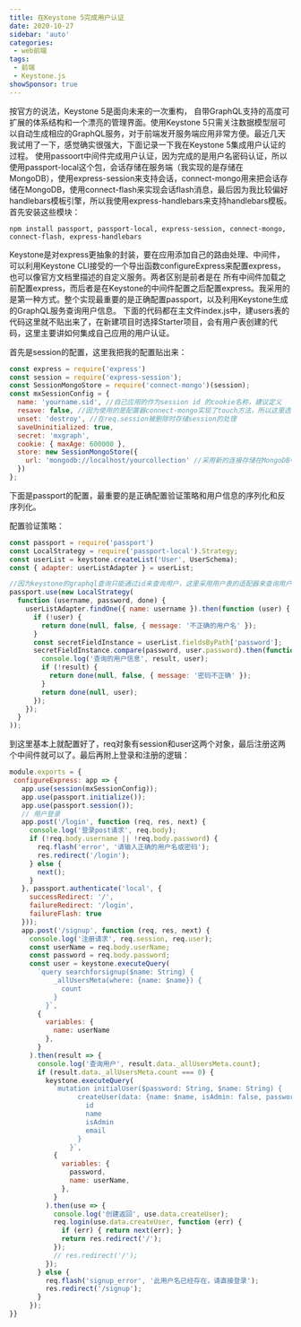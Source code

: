 ```yaml
---
title: 在Keystone 5完成用户认证
date: 2020-10-27
sidebar: 'auto'
categories:
 - web前端
tags:
 - 前端
 - Keystone.js
showSponsor: true
---
```


按官方的说法，Keystone 5是面向未来的一次重构， 自带GraphQL支持的高度可扩展的体系结构和一个漂亮的管理界面。使用Keystone 5只需关注数据模型层可以自动生成相应的GraphQL服务，对于前端发开服务端应用非常方便。最近几天我试用了一下，感觉确实很强大，下面记录一下我在Keystone 5集成用户认证的过程。
使用passoort中间件完成用户认证，因为完成的是用户名密码认证，所以使用passport-local这个包，会话存储在服务端（我实现的是存储在MongoDB），使用express-session来支持会话，connect-mongo用来把会话存储在MongoDB，使用connect-flash来实现会话flash消息，最后因为我比较偏好handlebars模板引擎，所以我使用express-handlebars来支持handlebars模板。首先安装这些模块：

``` shell
npm install passport, passport-local, express-session, connect-mongo, connect-flash, express-handlebars
```

Keystone是对express更抽象的封装，要在应用添加自己的路由处理、中间件，可以利用Keystone CLI接受的一个导出函数configureExpress来配置express，也可以像官方文档里描述的自定义服务。两者区别是前者是在 所有中间件加载之前配置express，而后者是在Keystone的中间件配置之后配置express。我采用的是第一种方式。整个实现最重要的是正确配置passport，以及利用Keystone生成的GraphQL服务查询用户信息。
下面的代码都在主文件index.js中，建users表的代码这里就不贴出来了，在新建项目时选择Starter项目，会有用户表创建的代码，这里主要讲如何集成自己应用的用户认证。
 
首先是session的配置，这里我把我的配置贴出来：

``` js
const express = require('express')
const session = require('express-session');
const SessionMongoStore = require('connect-mongo')(session);
const mxSessionConfig = {
  name: 'yourname.sid', //自己应用的作为session id 的cookie名称，建议定义
  resave: false, //因为使用的是配置器connect-mongo实现了touch方法，所以这里选false
  unset: 'destroy', //在req.session被删除时存储session的处理
  saveUninitialized: true,
  secret: 'mxgraph',
  cookie: { maxAge: 600000 },
  store: new SessionMongoStore({
    url: 'mongodb://localhost/yourcollection' //采用新的连接存储在MongoDB中
  })
};
```
下面是passport的配置，最重要的是正确配置验证策略和用户信息的序列化和反序列化。

配置验证策略：

``` js
const passport = require('passport')
const LocalStrategy = require('passport-local').Strategy;
const userList = keystone.createList('User', UserSchema);
const { adapter: userListAdapter } = userList;

//因为keystone的graphql查询只能通过id来查询用户，这里采用用户表的适配器来查询用户，而不是新建扩展查询
passport.use(new LocalStrategy(
  function (username, password, done) {
    userListAdapter.findOne({ name: username }).then(function (user) {
      if (!user) {
        return done(null, false, { message: '不正确的用户名' });
      }
      const secretFieldInstance = userList.fieldsByPath['password'];
      secretFieldInstance.compare(password, user.password).then(function (result) {
        console.log('查询的用户信息', result, user);
        if (!result) {
          return done(null, false, { message: '密码不正确' });
        }
        return done(null, user);
      });
    });
  }
));
```

 到这里基本上就配置好了，req对象有session和user这两个对象，最后注册这两个中间件就可以了。最后再附上登录和注册的逻辑：

 ``` js
 module.exports = {
  configureExpress: app => {
  	app.use(session(mxSessionConfig));
	app.use(passport.initialize());
	app.use(passport.session());
    // 用户登录
    app.post('/login', function (req, res, next) {
      console.log('登录post请求', req.body);
      if (!req.body.username || !req.body.password) {
        req.flash('error', '请输入正确的用户名或密码');
        res.redirect('/login');
      } else {
        next();
      }
    }, passport.authenticate('local', {
      successRedirect: '/',
      failureRedirect: '/login',
      failureFlash: true
    }));
    app.post('/signup', function (req, res, next) {
      console.log('注册请求', req.session, req.user);
      const userName = req.body.userName;
      const password = req.body.password;
      const user = keystone.executeQuery(
        `query searchforsignup($name: String) {
            _allUsersMeta(where: {name: $name}) {
              count
            }
          }`,
        {
          variables: {
            name: userName
          },
        }
      ).then(result => {
        console.log('查询用户', result.data._allUsersMeta.count);
        if (result.data._allUsersMeta.count === 0) {
          keystone.executeQuery(
            `mutation initialUser($password: String, $name: String) {
                  createUser(data: {name: $name, isAdmin: false, password: $password}) {
                    id
                    name
                    isAdmin
                    email
                  }
                }`,
            {
              variables: {
                password,
                name: userName,
              },
            }
          ).then(use => {
            console.log('创建返回', use.data.createUser);
            req.login(use.data.createUser, function (err) {
              if (err) { return next(err); }
              return res.redirect('/');
            });
            // res.redirect('/');
          });
        } else {
          req.flash('signup_error', '此用户名已经存在，请直接登录');
          res.redirect('/signup');
        }
      });
}}
```
